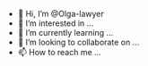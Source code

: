 - 👋 Hi, I’m @Olga-lawyer
- 👀 I’m interested in ...
- 🌱 I’m currently learning ...
- 💞️ I’m looking to collaborate on ...
- 📫 How to reach me ...

<!---
Olga-lawyer/Olga-lawyer is a ✨ special ✨ repository because its `README.md` (this file) appears on your GitHub profile.
You can click the Preview link to take a look at your changes.
--->
